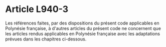 # Article L940-3

Les références faites, par des dispositions du présent code applicables en Polynésie française, à d'autres articles du présent code ne concernent que les articles rendus applicables en Polynésie française avec les adaptations prévues dans les chapitres ci-dessous.
